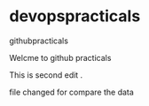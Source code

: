 # devopspracticals
githubpracticals

Welcme to github practicals


This is second edit . 


file changed for compare the data
